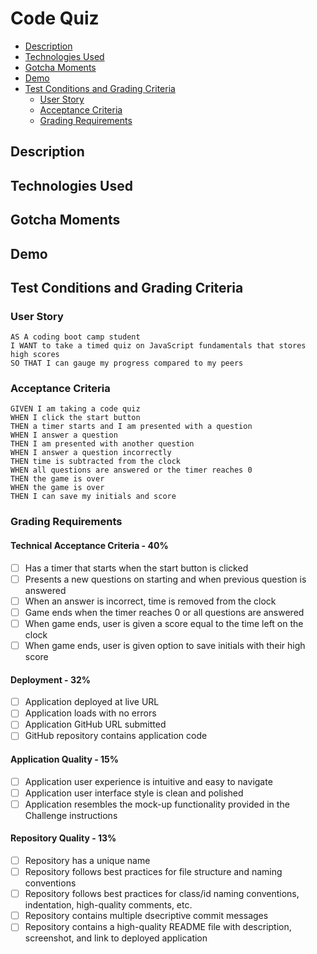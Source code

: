 # Code Quiz <!-- omit in toc -->
- [Description](#description)
- [Technologies Used](#technologies-used)
- [Gotcha Moments](#gotcha-moments)
- [Demo](#demo)
- [Test Conditions and Grading Criteria](#test-conditions-and-grading-criteria)
  - [User Story](#user-story)
  - [Acceptance Criteria](#acceptance-criteria)
  - [Grading Requirements](#grading-requirements)
## Description
## Technologies Used
## Gotcha Moments
## Demo
## Test Conditions and Grading Criteria
### User Story
```
AS A coding boot camp student
I WANT to take a timed quiz on JavaScript fundamentals that stores high scores
SO THAT I can gauge my progress compared to my peers
```
### Acceptance Criteria
```
GIVEN I am taking a code quiz
WHEN I click the start button
THEN a timer starts and I am presented with a question
WHEN I answer a question
THEN I am presented with another question
WHEN I answer a question incorrectly
THEN time is subtracted from the clock
WHEN all questions are answered or the timer reaches 0
THEN the game is over
WHEN the game is over
THEN I can save my initials and score
```
### Grading Requirements
#### Technical Acceptance Criteria - 40% <!-- omit in toc -->
- [ ] Has a timer that starts when the start button is clicked
- [ ] Presents a new questions on starting and when previous question is answered
- [ ] When an answer is incorrect, time is removed from the clock
- [ ] Game ends when the timer reaches 0 or all questions are answered
- [ ] When game ends, user is given a score equal to the time left on the clock
- [ ] When game ends, user is given option to save initials with their high score
#### Deployment - 32% <!-- omit in toc -->
- [ ] Application deployed at live URL
- [ ] Application loads with no errors
- [ ] Application GitHub URL submitted
- [ ] GitHub repository contains application code
#### Application Quality - 15% <!-- omit in toc -->
- [ ] Application user experience is intuitive and easy to navigate
- [ ] Application user interface style is clean and polished
- [ ] Application resembles the mock-up functionality provided in the Challenge instructions
#### Repository Quality  - 13% <!-- omit in toc -->
- [ ] Repository has a unique name
- [ ] Repository follows best practices for file structure and naming conventions
- [ ] Repository follows best practices for class/id naming conventions, indentation, high-quality comments, etc.
- [ ] Repository contains multiple dsecriptive commit messages
- [ ] Repository contains a high-quality README file with description, screenshot, and link to deployed application